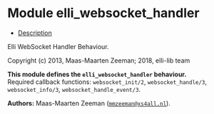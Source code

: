 

# Module elli_websocket_handler #
* [Description](#description)

Elli WebSocket Handler Behaviour.

Copyright (c) 2013, Maas-Maarten Zeeman; 2018, elli-lib team

__This module defines the `elli_websocket_handler` behaviour.__<br /> Required callback functions: `websocket_init/2`, `websocket_handle/3`, `websocket_info/3`, `websocket_handle_event/3`.

__Authors:__ Maas-Maarten Zeeman ([`mmzeeman@xs4all.nl`](mailto:mmzeeman@xs4all.nl)).

